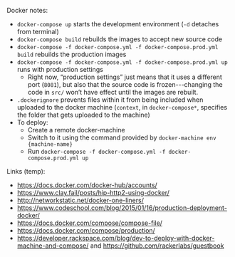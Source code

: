 Docker notes:

* `docker-compose up` starts the development environment (`-d` detaches from terminal)
* `docker-compose build` rebuilds the images to accept new source code
* `docker-compose -f docker-compose.yml -f docker-compose.prod.yml build` rebuilds the production images
* `docker-compose -f docker-compose.yml -f docker-compose.prod.yml up` runs with production settings
    * Right now, “production settings” just means that it uses a different port (`8081`), but also that the source code is frozen---changing the code in `src/` won’t have effect until the images are rebuilt.
* `.dockerignore` prevents files within it from being included when uploaded to the docker machine (`context`, in `docker-compose*`, specifies the folder that gets uploaded to the machine)
* To deploy:
    * Create a remote docker-machine
    * Switch to it using the command provided by `docker-machine env {machine-name}`
    * Run `docker-compose -f docker-compose.yml -f docker-compose.prod.yml up`

Links (temp):
* https://docs.docker.com/docker-hub/accounts/
* https://www.clay.fail/posts/hip-http2-using-docker/
* http://networkstatic.net/docker-one-liners/
* https://www.codeschool.com/blog/2015/01/16/production-deployment-docker/
* https://docs.docker.com/compose/compose-file/
* https://docs.docker.com/compose/production/
* https://developer.rackspace.com/blog/dev-to-deploy-with-docker-machine-and-compose/ and https://github.com/rackerlabs/guestbook

